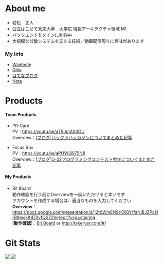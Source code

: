 # About me
- 若松　丈人
- 公立はこだて未来大学　大学院 情報アーキテクチャ領域 M1
- バックエンドをメインに勉強中
- 大規模な分散システムを支える技術／動画配信周りに興味があります

### My Info
- [Wantedly](https://www.wantedly.com/id/taketo_wakamatsu)
- [Qiita](https://qiita.com/Waka0830 "Qiita My Page")
- [はてなブログ](https://take2405-first.hatenablog.com/ "hatena blog's My page")
- [Note](https://note.com/wkmtake)

# Products
#### Team Products
- PR-Card  
PV：https://youtu.be/aTRJutAX4OU  
Overview：[[ブログ]ハックツハッカソンについてまとめた記事](https://take2405-first.hatenablog.com/entry/2021/04/04/220821 "My Learn By Hackathon") 

- Focus Box  
PV：https://youtu.be/aPUW6i975N8  
Overview：[[ブログ]U-22プログラミングコンテスト参加についてまとめた記事](https://take2405-first.hatenablog.com/entry/2021/10/13/023004 "My Learn By U-22 Programming Contest") 

#### My Products
- Bit Board　  
  動作確認を行う前にOverviewを一読いただけると幸いです  
  アカウントを作成する場合は、適当なものを入力してください  
**Overview**：https://docs.google.com/presentation/d/12tdWm8NSrKRQYrfaNIBJZPcHrB9pyjkK472vfQSZ2hg/edit?usp=sharing  
**[動作確認]**：[Bit Board](https://www.takerver.com/#/ "Bit Board") or  http://takerver.com/#/


# Git Stats
<a href="https://github.com/anuraghazra/github-readme-stats">
  <img align="left" src="https://github-readme-stats.vercel.app/api?username=take-2405&count_private=true&show_icons=true" />
</a>
<a href="https://github.com/anuraghazra/github-readme-stats">
  <img align="left" src="https://github-readme-stats.vercel.app/api/top-langs/?username=take-2405" />
</a>
